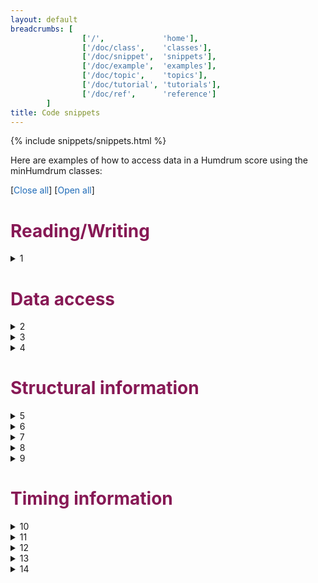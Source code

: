 ```yaml
---
layout: default
breadcrumbs: [
                ['/',             'home'],
                ['/doc/class',    'classes'],
                ['/doc/snippet',  'snippets'],
                ['/doc/example',  'examples'],
                ['/doc/topic',    'topics'],
                ['/doc/tutorial', 'tutorials'],
                ['/doc/ref',      'reference']
        ]
title: Code snippets
---
```


{% include snippets/snippets.html %}

Here are examples of how to access data in a Humdrum score using the
minHumdrum classes:

[<span style="cursor:pointer; color:#1e6bb8;" onclick="closeAllDetails()">Close all</span>]
[<span style="cursor:pointer; color:#1e6bb8;" onclick="openAllDetails()">Open all</span>]


<style>

body {
	counter-reset: details
}

summary::before {
	counter-increment: details;
	content: counter(details) " ";
}

h1.h1-snippet {
	color: #871955;

}

</style>

<h1 class="h1-snippet"> Reading/Writing </h1>

<details class="snippet-read">
<summary></summary>
{% include snippets/read.md %}
</details>

<h1 class="h1-snippet"> Data access </h1>

<details class="snippet-token">
<summary></summary>
{% include snippets/token.md %}
</details>

<details class="snippet-tokstring">
<summary></summary>
{% include snippets/tokstring.md %}
</details>

<details class="snippet-spinestart">
<summary></summary>
{% include snippets/spinestart.md %}
</details>

<h1 class="h1-snippet"> Structural information </h1>

<details class="snippet-linecount">
<summary></summary>
{% include snippets/linecount.md %}
</details>

<details class="snippet-fieldcount">
<summary></summary>
{% include snippets/fieldcount.md %}
</details>

<details class="snippet-track">
<summary></summary>
{% include snippets/track.md %}
</details>

<details class="snippet-subtrack">
<summary></summary>
{% include snippets/subtrack.md %}
</details>

<details class="snippet-nextcount">
<summary></summary>
{% include snippets/nextcount.md %}
</details>

<h1 class="h1-snippet"> Timing information </h1>

<details class="snippet-tokdur">
<summary></summary>
{% include snippets/tokdur.md %}
</details>

<details class="snippet-linedur">
<summary></summary>
{% include snippets/linedur.md %}
</details>

<details class="snippet-filedur">
<summary></summary>
{% include snippets/filedur.md %}
</details>

<details class="snippet-tpq">
<summary></summary>
{% include snippets/tpq.md %}
</details>

<details class="snippet-tpqdur">
<summary></summary>
{% include snippets/tpqdur.md %}
</details>


